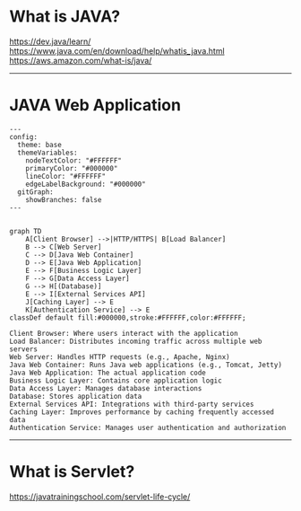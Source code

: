 # What is JAVA?


https://dev.java/learn/
https://www.java.com/en/download/help/whatis_java.html
https://aws.amazon.com/what-is/java/

---

# JAVA Web Application






```mermaid
---
config:
  theme: base
  themeVariables:
    nodeTextColor: "#FFFFFF"
    primaryColor: "#000000"
    lineColor: "#FFFFFF"
    edgeLabelBackground: "#000000"
  gitGraph:
    showBranches: false
---


graph TD
    A[Client Browser] -->|HTTP/HTTPS| B[Load Balancer]
    B --> C[Web Server]
    C --> D[Java Web Container]
    D --> E[Java Web Application]
    E --> F[Business Logic Layer]
    F --> G[Data Access Layer]
    G --> H[(Database)]
    E --> I[External Services API]
    J[Caching Layer] --> E
    K[Authentication Service] --> E
classDef default fill:#000000,stroke:#FFFFFF,color:#FFFFFF;

```

	Client Browser: Where users interact with the application
	Load Balancer: Distributes incoming traffic across multiple web servers
	Web Server: Handles HTTP requests (e.g., Apache, Nginx)
	Java Web Container: Runs Java web applications (e.g., Tomcat, Jetty)
	Java Web Application: The actual application code
	Business Logic Layer: Contains core application logic
	Data Access Layer: Manages database interactions
	Database: Stores application data
	External Services API: Integrations with third-party services
	Caching Layer: Improves performance by caching frequently accessed data
	Authentication Service: Manages user authentication and authorization
---

# What is Servlet?

https://javatrainingschool.com/servlet-life-cycle/
